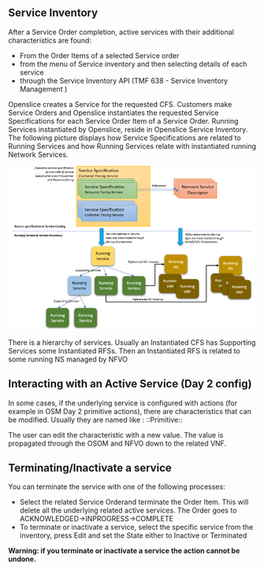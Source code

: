 ## Service Inventory

After a Service Order completion, active services with their additional characteristics are found:

* From the Order Items of a selected Service order
* from the menu of Service inventory and then selecting details of each service
* through the Service Inventory API (TMF 638 - Service Inventory Management ) 


Openslice creates a Service for the requested CFS. Customers make Service Orders and Openslice instantiates the requested Service Specifications for each Service Order Item of a Service Order. Running Services instantiated by Openslice, reside in Openslice Service Inventory. The following picture displays how Service Specifications are related to Running Services and how Running Services relate with instantiated running Network Services. 


[![Openslice  Service Specification instantiation](./images/service_specification_instantiation.png)](./images/service_specification_instantiation.png)


There is a hierarchy of services. Usually an Instantiated CFS has Supporting Services some Instantiated RFSs. Then an Instantiated RFS is related to some running NS managed by NFVO


## Interacting with an Active Service (Day 2 config)

In some cases, if the underlying service is configured with actions (for example in OSM Day 2 primitive actions), there are characteristics that can be modified.  Usually they are named like : <servicename>::Primitive::<action>

The user can edit the characteristic with a new value. The value is propagated through the OSOM and NFVO down to the related VNF.

## Terminating/Inactivate a service

You can terminate the service with one of the following processes:

* Select the related Service Orderand terminate the Order Item. This will delete all the underlying related active services. The Order goes to ACKNOWLEDGED->INPROGRESS->COMPLETE
* To terminate or inactivate a service, select the specific service from the inventory, press Edit and set the State either to Inactive or Terminated

<b>Warning: if you terminate or inactivate a service the action cannot be undone.</b>   